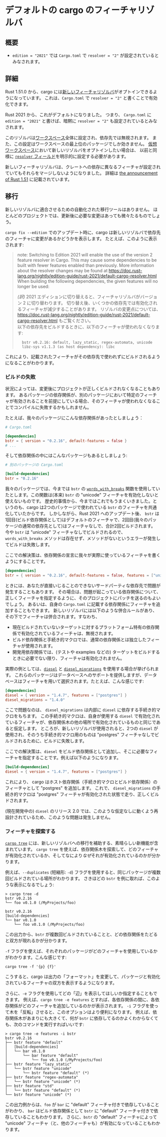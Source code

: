 <!--
# Default Cargo feature resolver
-->

# デフォルトの cargo のフィーチャリゾルバ

<!--
## Summary
-->

## 概要

<!--
- `edition = "2021"` implies `resolver = "2"` in `Cargo.toml`.
-->

- `edition = "2021"` では `Cargo.toml` で `resolver = "2"` が設定されているとみなされます。

<!--
## Details
-->

## 詳細

<!--
Since Rust 1.51.0, Cargo has opt-in support for a [new feature resolver][4]
which can be activated with `resolver = "2"` in `Cargo.toml`.
-->

Rust 1.51.0 から、cargo には[新しいフィーチャリゾルバ][4]がオプトインできるようになっています。
これは、`Cargo.toml` で `resolver = "2"` と書くことで有効化できます。

<!--
Starting in Rust 2021, this will be the default.
That is, writing `edition = "2021"` in `Cargo.toml` will imply `resolver = "2"`.
-->

Rust 2021 から、これがデフォルトになりました。
つまり、 `Cargo.toml` に `edition = "2021"` と書けば、暗黙に `resolver = "2"` も設定されているとみなされます。

<!--
The resolver is a global setting for a [workspace], and the setting is ignored in dependencies.
The setting is only honored for the top-level package of the workspace.
If you are using a [virtual workspace], you will still need to explicitly set the [`resolver` field]
in the `[workspace]` definition if you want to opt-in to the new resolver.
-->

このリゾルバは[ワークスペース]全体に設定され、依存先では無視されます。
また、この設定はワークスペースの最上位のパッケージでしか効きません。
[仮想ワークスペース]において新しいリゾルバをオプトインしたい場合は、
以前と同様に [`resolver` フィールド]を明示的に設定する必要があります。　

<!--
The new feature resolver no longer merges all requested features for
crates that are depended on in multiple ways.
See [the announcement of Rust 1.51][5] for details.
-->

新しいフィーチャリゾルバは、クレートへの依存に異なるフィーチャが設定されていてもそれらをマージしないようになりました。
詳細は [the announcement of Rust 1.51][5] に記載されています。

<!--
[4]: ../../cargo/reference/resolver.html#feature-resolver-version-2
[5]: https://blog.rust-lang.org/2021/03/25/Rust-1.51.0.html#cargos-new-feature-resolver
[workspace]: ../../cargo/reference/workspaces.html
[virtual workspace]: ../../cargo/reference/workspaces.html#virtual-manifest
[`resolver` field]: ../../cargo/reference/resolver.html#resolver-versions
-->

[4]: https://doc.rust-lang.org/cargo/reference/resolver.html#feature-resolver-version-2
[5]: https://blog.rust-lang.org/2021/03/25/Rust-1.51.0.html#cargos-new-feature-resolver
[ワークスペース]: https://doc.rust-lang.org/cargo/reference/workspaces.html
[仮想ワークスペース]: https://doc.rust-lang.org/cargo/reference/workspaces.html#virtual-manifest
[`resolver` フィールド]: https://doc.rust-lang.org/cargo/reference/resolver.html#resolver-versions

<!--
## Migration
-->

## 移行

<!--
There are no automated migration tools for updating for the new resolver.
For most projects, there are usually few or no changes as a result of updating.
-->

新しいリゾルバに適合させるための自動化された移行ツールはありません。
ほとんどのプロジェクトでは、更新後に必要な変更はあっても微々たるものでしょう。

<!--
When updating with `cargo fix --edition`, Cargo will display a report if the new resolver will build dependencies with different features.
It may look something like this:
-->

`cargo fix --edition` でのアップデート時に、cargo は新しいリゾルバで依存先のフィーチャに変更があるかどうかを表示します。
たとえば、このように表示されます:

> note: Switching to Edition 2021 will enable the use of the version 2 feature resolver in Cargo.
> This may cause some dependencies to be built with fewer features enabled than previously.
> More information about the resolver changes may be found at <https://doc.rust-lang.org/nightly/edition-guide/rust-2021/default-cargo-resolver.html><br>
> When building the following dependencies, the given features will no longer be used:
>
> _(訳)_ 2021 エディションに切り替えると、フィーチャリゾルバがバージョン 2 に切り替わります。
> 切り替え後、いくつかの依存先では有効化されるフィーチャが減少することがあります。
> リゾルバの変更点については、 <https://doc.rust-lang.org/nightly/edition-guide/rust-2021/default-cargo-resolver.html> もご覧ください。<br>
> 以下の依存先をビルドするときに、以下のフィーチャが使われなくなります:
>
> ```text
>   bstr v0.2.16: default, lazy_static, regex-automata, unicode
>   libz-sys v1.1.3 (as host dependency): libc
> ```

<!--
This lets you know that certain dependencies will no longer be built with the given features.
-->

これにより、記載されたフィーチャがその依存先で使われずにビルドされるようになることがわかります。

<!--
### Build failures
-->

### ビルドの失敗

<!--
There may be some circumstances where your project may not build correctly after the change.
If a dependency declaration in one package assumes that certain features are enabled in another, and those features are now disabled, it may fail to compile.
-->

状況によっては、変更後にプロジェクトが正しくビルドされなくなることもあります。
あるパッケージの依存関係が、別のパッケージにおいて特定のフィーチャが有効されることを前提にしている場合、そのフィーチャが使われなくなることでコンパイルに失敗するかもしれません。

<!--
For example, let's say we have a dependency like this:
-->

たとえば、我々のパッケージにこんな依存関係があったとしましょう：

```toml
# Cargo.toml

[dependencies]
bstr = { version = "0.2.16", default-features = false }
# ...
```

<!--
And somewhere in our dependency tree, another package has this:
-->

そして依存関係の中にはこんなパッケージもあるとしましょう:

<!--
```toml
# Another package's Cargo.toml

[build-dependencies]
bstr = "0.2.16"
```
-->

```toml
# 別のパッケージの Cargo.toml

[build-dependencies]
bstr = "0.2.16"
```

<!--
In our package, we've been using the [`words_with_breaks`](https://docs.rs/bstr/0.2.16/bstr/trait.ByteSlice.html#method.words_with_breaks) method from `bstr`, which requires `bstr`'s  "unicode" feature to be enabled.
This has historically worked because Cargo unified the features of `bstr` between the two packages.
However, after updating to Rust 2021, the new resolver will build `bstr` twice, once with the default features (as a build dependency), and once with no features (as our normal dependency).
Since `bstr` is now being built without the "unicode" feature, the `words_with_breaks` method doesn't exist, and the build will fail with an error that the method is missing.
-->

我々のパッケージでは、今までは `bstr` の [`words_with_breaks`](https://docs.rs/bstr/0.2.16/bstr/trait.ByteSlice.html#method.words_with_breaks) 関数を使用していたとします。この関数は(本来<!--訳注: わかりにくかったので勝手に入れました-->) `bstr` の "unicode" フィーチャを有効化しないと使えないものです。
歴史的事情から、今まではこれでもうまくいきました。というのも、cargo は2つのパッケージで使われている `bstr` のフィーチャを共通化していたからです。
しかしながら、Rust 2021 へのアップデート後、 `bstr` は1回目(ビルド依存関係として)はデフォルトのフィーチャで、2回目(我々のパッケージの通常の依存先として)はフィーチャなしで、合計2回ビルドされます。
今や `bstr` は "unicode" フィーチャなしでビルドされるので、 `words_with_breaks` メソッドは存在せず、メソッドがないというエラーが発生してビルドは失敗します。

<!--
The solution here is to ensure that the dependency is declared with the features you are actually using.
For example:
-->

ここでの解決策は、依存関係の宣言に我々が実際に使っているフィーチャを書くようにすることです。

```toml
[dependencies]
bstr = { version = "0.2.16", default-features = false, features = ["unicode"] }
```

<!--
In some cases, this may be a problem with a third-party dependency that you don't have direct control over.
You can consider submitting a patch to that project to try to declare the correct set of features for the problematic dependency.
Alternatively, you can add features to any dependency from within your own `Cargo.toml` file.
For example, if the `bstr` example given above was declared in some third-party dependency, you can just copy the correct dependency declaration into your own project.
The features will be unified, as long as they match the unification rules of the new resolver. Those are:
-->

ときには、あなたが直接いじることのできないサードパーティな依存先で問題が発生することもあります。
その場合は、問題が起こっている依存関係について、正しくフィーチャを指定するように、そのプロジェクトにパッチを送るのもよいでしょう。
あるいは、自身の `Cargo.toml` に記載する依存関係にフィーチャを追加することもできます。
新しいリゾルバには以下のような併合ルールがあり、その下でフィーチャは併合されます。すなわち、

<!--
* Features enabled on platform-specific dependencies for targets not currently being built are ignored.
* Build-dependencies and proc-macros do not share features with normal dependencies.
* Dev-dependencies do not activate features unless building a target that needs them (like tests or examples).
-->

* 現在ビルドされていないターゲットに対するプラットフォーム特有の依存関係で有効化されているフィーチャは、無視されます。
* ビルド依存関係と手続き的マクロでは、通常の依存関係とは独立したフィーチャが使用されます。
* 開発用依存関係では、(テストや examples などの) ターゲットをビルドするときに必要でない限り、フィーチャは有効化されません。

<!--
A real-world example is using [`diesel`](https://crates.io/crates/diesel) and [`diesel_migrations`](https://crates.io/crates/diesel_migrations).
These packages provide database support, and the database is selected using a feature, like this:
-->

実際の例としては、[`diesel`](https://crates.io/crates/diesel) と [`diesel_migrations`](https://crates.io/crates/diesel_migrations) を使用する場合が挙げられます。
これらのパッケージはデータベースへのサポートを提供しますが、データベースはフィーチャを用いて選択されます。たとえば、こんな感じです:

```toml
[dependencies]
diesel = { version = "1.4.7", features = ["postgres"] }
diesel_migrations = "1.4.0"
```

<!--
The problem is that `diesel_migrations` has an internal proc-macro which itself depends on `diesel`, and the proc-macro assumes its own copy of `diesel` has the same features enabled as the rest of the dependency graph.
After updating to the new resolver, it fails to build because now there are two copies of `diesel`, and the one built for the proc-macro is missing the "postgres" feature.
-->

ここで問題なのは、 `diesel_migrations` は内部に `diesel` に依存する手続き的マクロをもちます。
この手続き的マクロは、自身が使用する `diesel` で有効化されているフィーチャが、依存関係木の他の場所で有効化されているものと同じであると仮定します。
ところが、新しいリゾルバが使用されると、2つの `diesel` が使用され、そのうち手続き的マクロ用のものは "postgres" フィーチャなしでビルドされるために、ビルドに失敗します。

<!--
A solution here is to add `diesel` as a build-dependency with the required features, for example:
-->

ここでの解決策は、`diesel` をビルド依存関係として追加し、そこに必要なフィーチャを指定することです。例えば以下のようになります。

```toml
[build-dependencies]
diesel = { version = "1.4.7", features = ["postgres"] }
```

<!--
This causes Cargo to add "postgres" as a feature for host dependencies (proc-macros and build-dependencies).
Now, the `diesel_migrations` proc-macro will get the "postgres" feature enabled, and it will build correctly.
-->

これにより、 cargo はホスト依存関係<!--TODO: ホスト依存関係とは何ですか-->（手続き的マクロとビルド依存関係）のフィーチャとして "postgres" を追加します。
これで、 `diesel_migrations` の手続き的マクロは "postgres" フィーチャが有効化された状態で走り、正しくビルドされます。

<!--
The 2.0 release of `diesel` (currently in development) does not have this problem as it has been restructured to not have this dependency requirement.
-->

(現在開発中の) `diesel` のリリース 2.0 では、このような仮定なしに動くよう再設計されているため、このような問題は発生しません。

<!--
### Exploring features
-->

### フィーチャを探索する

<!--
The [`cargo tree`] command has had substantial improvements to help with the migration to the new resolver.
`cargo tree` can be used to explore the dependency graph, and to see which features are being enabled, and importantly *why* they are being enabled.
-->

[`cargo tree`] には、新しいリゾルバへの移行を補助する、素晴らしい新機能が含まれています。
`cargo tree` を使えば、依存関係木を探索して、どのフィーチャが有効化されているか、そしてなにより*なぜ*それが有効化されているのかが分かります。

<!--
One option is to use the `--duplicates` flag (`-d` for short), which will tell you when a package is being built multiple times.
Taking the `bstr` example from earlier, we might see:
-->

例えば、`--duplicates` (短縮形: `-d`) フラグを使用すると、同じパッケージが複数回ビルドされている場所がわかります。
さきほどの `bstr` を例に取れば、このような表示になるでしょう:

```console
> cargo tree -d
bstr v0.2.16
└── foo v0.1.0 (/MyProjects/foo)

bstr v0.2.16
[build-dependencies]
└── bar v0.1.0
    └── foo v0.1.0 (/MyProjects/foo)

```

<!--
This output tells us that `bstr` is built twice, and shows the chain of dependencies that led to its inclusion in both cases.
-->

この出力から、`bstr` が複数回ビルドされていることと、どの依存関係をたどると双方が現れるかが分かります。

<!--
You can print which features each package is using with the `-f` flag, like this:
-->

`-f` フラグを使えば、それぞれのパッケージがどのフィーチャを使用しているかがわかります。こんな感じです:

```console
cargo tree -f '{p} {f}'
```

<!--
This tells Cargo to change the "format" of the output, where it will print both the package and the enabled features.
-->

こうすると、cargo は出力の「フォーマット」を変更して、パッケージと有効化されているフィーチャの双方を表示するようになります。

<!--
You can also use the `-e` flag to tell it which "edges" to display.
For example, `cargo tree -e features` will show in-between each dependency which features are being added by each dependency.
This option becomes more useful with the `-i` flag which can be used to "invert" the tree.
This allows you to see how features *flow* into a given dependency.
For example, let's say the dependency graph is large, and we're not quite sure who is depending on `bstr`, the following command will show that:
-->

さらに、`-e` フラグを使用してどの「辺」を表示してほしいか指定することもできます。
例えば、`cargo tree -e features` とすれば、各依存関係の間に、各依存関係がどのフィーチャを追加しているのかが表示されます。
`-i` フラグを使って木を「反転」させると、このオプションはより便利になります。
例えば、依存関係木があまりにも大きくて、何が `bstr` に依存してるのかよくわからなくても、次のコマンドを実行すればいいです:

```console
> cargo tree -e features -i bstr
bstr v0.2.16
├── bstr feature "default"
│   [build-dependencies]
│   └── bar v0.1.0
│       └── bar feature "default"
│           └── foo v0.1.0 (/MyProjects/foo)
├── bstr feature "lazy_static"
│   └── bstr feature "unicode"
│       └── bstr feature "default" (*)
├── bstr feature "regex-automata"
│   └── bstr feature "unicode" (*)
├── bstr feature "std"
│   └── bstr feature "default" (*)
└── bstr feature "unicode" (*)
```

<!--
This snippet of output shows that the project `foo` depends on `bar` with the "default" feature.
Then, `bar` depends on `bstr` as a build-dependency with the "default" feature
We can further see that `bstr`'s  "default" feature enables "unicode" (among other features).
-->

この出力例からは、`foo` が `bar` に "default" フィーチャ付きで依存していることがわかり、
`bar` はビルド依存関係として `bstr` に "default" フィーチャ付きで依存していることもわかります。
さらに、`bstr` の "default" フィーチャによって "unicode" フィーチャ（と、他のフィーチャも）が有効になっていることもわかります。

<!--
[`cargo tree`]: ../../cargo/commands/cargo-tree.html
-->
[`cargo tree`]: https://doc.rust-lang.org/cargo/commands/cargo-tree.html
